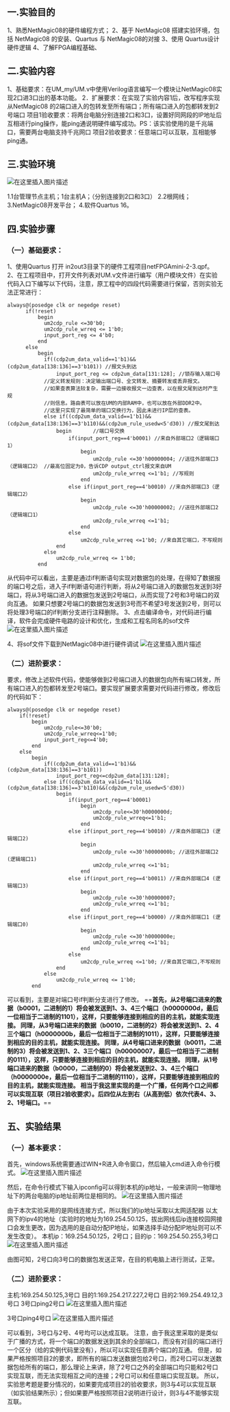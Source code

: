 ## 一.实验目的

1、熟悉NetMagic08的硬件编程方式；
2、基于 NetMagic08 搭建实验环境，包括 NetMagic08 的安装、Quartus 与 NetMagic08的对接
3、使用 Quartus设计硬件逻辑
4、了解FPGA编程基础、

## 二.实验内容

1、基础要求：在UM_my/UM.v中使用Verilog语言编写一个模块让NetMagic08实现2口进3口出的基本功能。
2．扩展要求：在实现了实验内容1后，改写程序实现从NetMagic08 的2端口进入的包转发至所有端口；所有端口进入的包都转发到2号端口
项目1验收要求：将两台电脑分别连接2口和3口，设置好同网段的IP地址后互相进行ping操作，能ping通说明硬件编写成功。PS：该实验使用的是千兆端口，需要两台电脑支持千兆网口
项目2验收要求：任意端口可以互联，互相能够ping通。

## 三.实验环境

 ![在这里插入图片描述](https://img-blog.csdnimg.cn/20200929200219420.png#pic_center=1000x)

1.1台管理节点主机；1台主机A；（分别连接到2口和3口）
2.2根网线；
3.NetMagic08开发平台；
4.软件Quartus 16。

## 四.实验步骤

### （一）基础要求：

1、使用Quartus 打开 in2out3目录下的硬件工程项目netFPGAmini-2-3.qpf。
2、在工程项目中，打开文件列表对UM.v文件进行编写（用户模块文件）在实验代码入口下编写以下代码，注意，原工程中的四段代码需要进行保留，否则实验无法正常进行：

```
always@(posedge clk or negedge reset)
      if(!reset)
	      begin
	      	um2cdp_rule <=30'b0; 
	      	um2cdp_rule_wrreq <= 1'b0;
	      	input_port_reg <= 4'b0;		
	      end
      else
	      begin 
	      	if((cdp2um_data_valid==1'b1)&&(cdp2um_data[138:136]==3'b101)) //报文头到达
	      		input_port_reg <= cdp2um_data[131:128]; //锁存输入端口号
	      	//定义转发规则：决定输出端口号、全文转发、摘要转发或丢弃报文。
	      	//如果查表算法较复杂，需要一边接收报文一边查表，以在报文尾到达时产生规
	      	//则信息。路由表可以放在UM的内部RAM中，也可以放在外部DDR2中。 
	      	//这里只实现了最简单的端口交换行为，因此未进行IP层的查表。
	      	else if((cdp2um_data_valid==1'b1)&&(cdp2um_data[138:136]==3'b110)&&(cdp2um_rule_usedw<5'd30)) //报文尾到达
	      		begin		//端口号交换
	      			if(input_port_reg==4'b0001) //来自外部端口2（逻辑端口1）
	      				begin 
	      					um2cdp_rule <=30'h00000004; //送往外部端口3（逻辑端口2） //最高位固定为0，告诉CDP output_ctrl报文来自UM
	      					um2cdp_rule_wrreq <=1'b1; //写规则
	      				end
	      			else if(input_port_reg==4'b0010) //来自外部端口3（逻辑端口2）	
	      				begin
	      					um2cdp_rule <=30'h00000002; //送往外部端口2（逻辑端口1） 
	      					um2cdp_rule_wrreq <=1'b1;	
	      				end
	      			else 
	      				um2cdp_rule_wrreq <=1'b0; //来自其它端口，不写规则
	      		end	
	      	else
	      		um2cdp_rule_wrreq <= 1'b0;	
	      end
```

从代码中可以看出，主要是通过if判断语句实现对数据包的处理，在得知了数据报的端口号之后，进入子if判断语句进行判断，将从2号端口进入的数据包发送到3好端口，将从3号端口进入的数据包发送到2号端口，从而实现了2号和3号端口的双向互通。
如果只想要2号端口的数据包发送到3号而不希望3号发送到2号，则可以将处理3号端口的if判断分支进行注释删除。
3、点击编译命令，对代码进行编译，软件会完成硬件电路的设计和优化，生成和工程名同名的sof文件
![在这里插入图片描述](https://img-blog.csdnimg.cn/20200929200344558.png?x-oss-process=image/watermark,type_ZmFuZ3poZW5naGVpdGk,shadow_10,text_aHR0cHM6Ly9ibG9nLmNzZG4ubmV0L3FxXzQwODUxNzQ0,size_16,color_FFFFFF,t_70#pic_center)

4、将sof文件下载到NetMagic08中进行硬件调试
![在这里插入图片描述](https://img-blog.csdnimg.cn/20200929200348607.png#pic_center)

### （二）进阶要求：

要求，修改上述软件代码，使能够做到2号端口进入的数据包向所有端口转发，所有端口进入的包都转发至2号端口。要实现扩展要求需要对代码进行修改，修改后的代码如下：

```
always@(posedge clk or negedge reset)
	if(!reset)
		begin
			um2cdp_rule<=30'b0;
			um2cdp_rule_wrreq<=1'b0;
			input_port_reg<=4'b0;
		end	
	else
		begin
			if((cdp2um_data_valid==1'b1)&&(cdp2um_data[138:136]==3'b101)) 
				input_port_reg<=cdp2um_data[131:128];
			else if((cdp2um_data_valid==1'b1)&&(cdp2um_data[138:136]==3'b110)&&(cdp2um_rule_usedw<5'd30))
				begin
					if(input_port_reg==4'b0001)
						begin
							um2cdp_rule<=30'h0000000d;
							um2cdp_rule_wrreq<=1'b1;
						end
					else if(input_port_reg==4'b0010) //来自外部端口3 (逻辑端口2)
						begin
							um2cdp_rule <=30'h0000000b; //送往外部端口2 (逻辑端口1)
							um2cdp_rule_wrreq <=1'b1;
						end
					else if(input_port_reg==4'b0011) //来自外部端口4 (逻辑端口3)
						begin
							um2cdp_rule <=30'h00000007; 
							um2cdp_rule_wrreq <=1'b1;
						end
					else if(input_port_reg==4'b0000) //来自外部端口1 (逻辑端口0)
						begin
							um2cdp_rule <=30'h0000000e; 
							um2cdp_rule_wrreq <=1'b1;
						end
					else
						um2cdp_rule_wrreq <=1'b0; //来自其它端口,不写规则
				end
			else
				um2cdp_rule_wrreq <= 1'b0;
		end
```

可以看到，主要是对端口号if判断分支进行了修改。
==**首先，从2号端口进来的数据（b0001，二进制的1）将会被发送到1、3、4三个端口（h0000000d，最后一位相当于二进制的1101），这样，只要能够连接到相应的目的主机，就能实现连接。
同理，从3号端口进来的数据（b0010，二进制的2）将会被发送到1、2、4三个端口（h0000000b，最后一位相当于二进制的1011），这样，只要能够连接到相应的目的主机，就能实现连接。
同理，从4号端口进来的数据（b0011，二进制的3）将会被发送到1、2、3三个端口（h00000007，最后一位相当于二进制的0111），这样，只要能够连接到相应的目的主机，就能实现连接。
同理，从1号端口进来的数据（b0000，二进制的0）将会被发送到2、3、4三个端口（h0000000e，最后一位相当于二进制的1110），这样，只要能够连接到相应的目的主机，就能实现连接。
相当于我这里实现的是一个广播，任何两个口之间都可以实现互联（项目2验收要求）。后四位从左到右（从高到低）依次代表4、3、2、1号端口。**==

## 五、实验结果

### （一）基本要求：

首先，windows系统需要通过WIN+R进入命令窗口，然后输入cmd进入命令行模式。
![在这里插入图片描述](https://img-blog.csdnimg.cn/20200929200359137.png?x-oss-process=image/watermark,type_ZmFuZ3poZW5naGVpdGk,shadow_10,text_aHR0cHM6Ly9ibG9nLmNzZG4ubmV0L3FxXzQwODUxNzQ0,size_16,color_FFFFFF,t_70#pic_center)

然后，在命令行模式下输入ipconfig可以得到本机的ip地址，一般来讲同一物理地址下的两台电脑的ip地址前两位是相同的。
![在这里插入图片描述](https://img-blog.csdnimg.cn/20200929200402484.png?x-oss-process=image/watermark,type_ZmFuZ3poZW5naGVpdGk,shadow_10,text_aHR0cHM6Ly9ibG9nLmNzZG4ubmV0L3FxXzQwODUxNzQ0,size_16,color_FFFFFF,t_70#pic_center)

由于本次实验采用的是网线连接方式，所以我们的ip地址采取以太网适配器 以太网下的ipv4的地址（实验时的地址为169.254.50.125，拔出网线后ip连接校园网接口会发生更改，因为选用的是自动分配IP地址，如果选择手动分配IP地址则可以不发生改变）。
本机ip：169.254.50.125，2号口；目的ip：169.254.50.255,3号口
![在这里插入图片描述](https://img-blog.csdnimg.cn/20200929200412740.png#pic_center)

由图可知，2号口向3号口的数据包发送正常，在目的机电脑上进行测试，正常。

### （二）进阶要求：

主机:169.254.50.125,3号口
目的1:169.254.217.227,2号口
目的2:169.254.49.12,3号口
3号口ping2号口
![在这里插入图片描述](https://img-blog.csdnimg.cn/20200929200426126.png#pic_center)

3号口ping4号口
![在这里插入图片描述](https://img-blog.csdnimg.cn/20200929200429431.png#pic_center)

可以看到，3号口与2号、4号均可以达成互联。
注意，由于我这里采取的是类似于广播的方式，将一个端口的数据发送到其余的全部端口，而没有对目的端口进行一个区分（给的实例代码里没有），所以可以实现任意两个端口的互通。
但是，如果严格按照项目2的要求，即所有的端口发送数据包给2号口，而2号口可以发送数据包给所有的端口，那么理论上来讲，除了2号口之外的全部端口均只能和2号口实现互联，而无法实现相互之间的连接；2号口可以和任意端口实现互联。
所以，实验思考题是要分情况的，如果要完成项目2的验收要求，则3与4可以实现互联（如实验结果所示）；但如果要严格按照项目2说明进行设计，则3与4不能够实现互联。